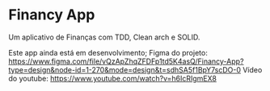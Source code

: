 # Financy App

Um aplicativo de Finanças com TDD, Clean arch e SOLID.

Este app ainda está em desenvolvimento;
Figma do projeto: https://www.figma.com/file/vQzApZhqZFDFp1td5K4asQ/Financy-App?type=design&node-id=1-270&mode=design&t=sdhSA5f1BpY7scDO-0
Vídeo do youtube: https://www.youtube.com/watch?v=h6IcRIgmEX8
